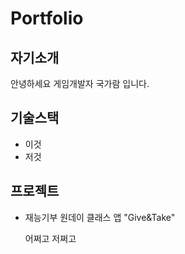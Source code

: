 # Portfolio
## 자기소개
안녕하세요 게임개발자 국가람 입니다.
## 기술스택
* 이것
* 저것
## 프로젝트
* 재능기부 원데이 클래스 앱 "Give&Take"
  
    어쩌고 저쩌고
